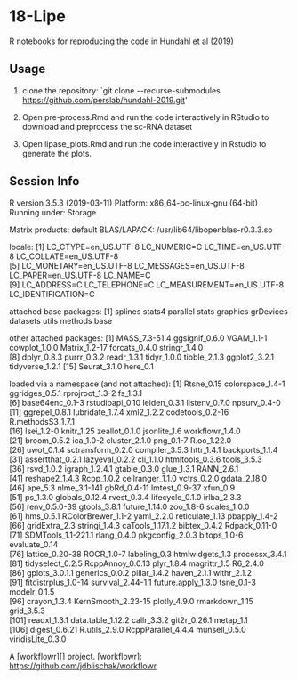 # 18-Lipe

R notebooks for reproducing the code in Hundahl et al (2019) 

## Usage

1. clone the repository: `git clone --recurse-submodules https://github.com/perslab/hundahl-2019.git'

2. Open pre-process.Rmd and run the code interactively in RStudio to download and preprocess the sc-RNA dataset 

3. Open lipase_plots.Rmd and run the code interactively in Rstudio to generate the plots.

## Session Info

R version 3.5.3 (2019-03-11)
Platform: x86_64-pc-linux-gnu (64-bit)
Running under: Storage

Matrix products: default
BLAS/LAPACK: /usr/lib64/libopenblas-r0.3.3.so

locale:
 [1] LC_CTYPE=en_US.UTF-8       LC_NUMERIC=C               LC_TIME=en_US.UTF-8        LC_COLLATE=en_US.UTF-8    
 [5] LC_MONETARY=en_US.UTF-8    LC_MESSAGES=en_US.UTF-8    LC_PAPER=en_US.UTF-8       LC_NAME=C                 
 [9] LC_ADDRESS=C               LC_TELEPHONE=C             LC_MEASUREMENT=en_US.UTF-8 LC_IDENTIFICATION=C       

attached base packages:
 [1] splines   stats4    parallel  stats     graphics  grDevices datasets  utils     methods   base     

other attached packages:
 [1] MASS_7.3-51.4   ggsignif_0.6.0  VGAM_1.1-1      cowplot_1.0.0   Matrix_1.2-17   forcats_0.4.0   stringr_1.4.0  
 [8] dplyr_0.8.3     purrr_0.3.2     readr_1.3.1     tidyr_1.0.0     tibble_2.1.3    ggplot2_3.2.1   tidyverse_1.2.1
[15] Seurat_3.1.0    here_0.1       

loaded via a namespace (and not attached):
  [1] Rtsne_0.15          colorspace_1.4-1    ggridges_0.5.1      rprojroot_1.3-2     fs_1.3.1           
  [6] base64enc_0.1-3     rstudioapi_0.10     leiden_0.3.1        listenv_0.7.0       npsurv_0.4-0       
 [11] ggrepel_0.8.1       lubridate_1.7.4     xml2_1.2.2          codetools_0.2-16    R.methodsS3_1.7.1  
 [16] lsei_1.2-0          knitr_1.25          zeallot_0.1.0       jsonlite_1.6        workflowr_1.4.0    
 [21] broom_0.5.2         ica_1.0-2           cluster_2.1.0       png_0.1-7           R.oo_1.22.0        
 [26] uwot_0.1.4          sctransform_0.2.0   compiler_3.5.3      httr_1.4.1          backports_1.1.4    
 [31] assertthat_0.2.1    lazyeval_0.2.2      cli_1.1.0           htmltools_0.3.6     tools_3.5.3        
 [36] rsvd_1.0.2          igraph_1.2.4.1      gtable_0.3.0        glue_1.3.1          RANN_2.6.1         
 [41] reshape2_1.4.3      Rcpp_1.0.2          cellranger_1.1.0    vctrs_0.2.0         gdata_2.18.0       
 [46] ape_5.3             nlme_3.1-141        gbRd_0.4-11         lmtest_0.9-37       xfun_0.9           
 [51] ps_1.3.0            globals_0.12.4      rvest_0.3.4         lifecycle_0.1.0     irlba_2.3.3        
 [56] renv_0.5.0-39       gtools_3.8.1        future_1.14.0       zoo_1.8-6           scales_1.0.0       
 [61] hms_0.5.1           RColorBrewer_1.1-2  yaml_2.2.0          reticulate_1.13     pbapply_1.4-2      
 [66] gridExtra_2.3       stringi_1.4.3       caTools_1.17.1.2    bibtex_0.4.2        Rdpack_0.11-0      
 [71] SDMTools_1.1-221.1  rlang_0.4.0         pkgconfig_2.0.3     bitops_1.0-6        evaluate_0.14      
 [76] lattice_0.20-38     ROCR_1.0-7          labeling_0.3        htmlwidgets_1.3     processx_3.4.1     
 [81] tidyselect_0.2.5    RcppAnnoy_0.0.13    plyr_1.8.4          magrittr_1.5        R6_2.4.0           
 [86] gplots_3.0.1.1      generics_0.0.2      pillar_1.4.2        haven_2.1.1         withr_2.1.2        
 [91] fitdistrplus_1.0-14 survival_2.44-1.1   future.apply_1.3.0  tsne_0.1-3          modelr_0.1.5       
 [96] crayon_1.3.4        KernSmooth_2.23-15  plotly_4.9.0        rmarkdown_1.15      grid_3.5.3         
[101] readxl_1.3.1        data.table_1.12.2   callr_3.3.2         git2r_0.26.1        metap_1.1          
[106] digest_0.6.21       R.utils_2.9.0       RcppParallel_4.4.4  munsell_0.5.0       viridisLite_0.3.0  

A [workflowr][] project.
[workflowr]: https://github.com/jdblischak/workflowr
